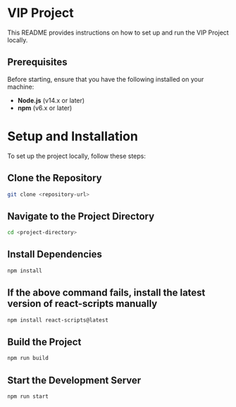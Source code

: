 # VIP Project

This README provides instructions on how to set up and run the VIP Project locally.

## Prerequisites

Before starting, ensure that you have the following installed on your machine:
- **Node.js** (v14.x or later)
- **npm** (v6.x or later)

# Setup and Installation

To set up the project locally, follow these steps:


##  Clone the Repository
```bash
git clone <repository-url>
```

##  Navigate to the Project Directory
```bash
cd <project-directory>
```

##  Install Dependencies
```bash
npm install
```

##  If the above command fails, install the latest version of react-scripts manually
```bash
npm install react-scripts@latest
```

##  Build the Project
```bash
npm run build
```

##  Start the Development Server
```bash
npm run start
```
